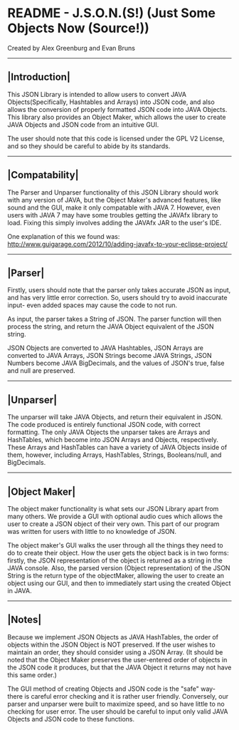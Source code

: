 README - J.S.O.N.(S!) (Just Some Objects Now (Source!))
===============================

Created by Alex Greenburg and Evan Bruns

--------------
|Introduction|
--------------
This JSON Library is intended to allow users to convert JAVA Objects(Specifically, Hashtables and Arrays) into JSON code, and also allows the conversion of properly formatted JSON code into JAVA Objects. This library also provides an Object Maker, which allows the user to create JAVA Objects and JSON code from an intuitive GUI.

The user should note that this code is licensed under the GPL V2 License, and so they should be careful to abide by its standards.

---------------
|Compatability|
---------------
The Parser and Unparser functionality of this JSON Library should work with any version of JAVA, but the Object Maker's advanced features, like sound and the GUI, make it only compatable with JAVA 7. However, even users with JAVA 7 may have some troubles getting the JAVAfx library to load. Fixing this simply involves adding the JAVAfx JAR to the user's IDE.

One explanation of this we found was: http://www.guigarage.com/2012/10/adding-javafx-to-your-eclipse-project/

--------
|Parser|
--------
Firstly, users should note that the parser only takes accurate JSON as input, and has very little error correction. So, users should try to avoid inaccurate input- even added spaces may cause the code to not run.

As input, the parser takes a String of JSON. The parser function will then process the string, and return the JAVA Object equivalent of the JSON string.

JSON Objects are converted to JAVA Hashtables, JSON Arrays are converted to JAVA Arrays, JSON Strings become JAVA Strings, JSON Numbers become JAVA BigDecimals, and the values of JSON's true, false and null are preserved.

----------
|Unparser|
----------
The unparser will take JAVA Objects, and return their equivalent in JSON. The code produced is entirely functional JSON code, with correct formatting. The only JAVA Objects the unparser takes are Arrays and HashTables, which become into JSON Arrays and Objects, respectively. These Arrays and HashTables can have a variety of JAVA Objects inside of them, however, including Arrays, HashTables, Strings, Booleans/null, and BigDecimals.

--------------
|Object Maker|
--------------
The object maker functionality is what sets our JSON Library apart from many others. We provide a GUI with optional audio cues which allows the user to create a JSON object of their very own. This part of our program was written for users with little to no knowledge of JSON.

The object maker's GUI walks the user through all the things they need to do to create their object. How the user gets the object back is in two forms: firstly, the JSON representation of the object is returned as a string in the JAVA console. Also, the parsed version (Object representation) of the JSON String is the return type of the objectMaker, allowing the user to create an object using our GUI, and then to immediately start using the created Object in JAVA.

-------
|Notes|
-------

Because we implement JSON Objects as JAVA HashTables, the order of objects within the JSON Object is NOT preserved. If the user wishes to maintain an order, they should consider using a JSON Array.
(It should be noted that the Object Maker preserves the user-entered order of objects in the JSON code it produces, but that the JAVA Object it returns may not have this same order.)

The GUI method of creating Objects and JSON code is the "safe" way- there is careful error checking and it is rather user friendly. Conversely, our parser and unparser were built to maximize speed, and so have little to no checking for user error. The user should be careful to input only valid JAVA Objects and JSON code to these functions.
